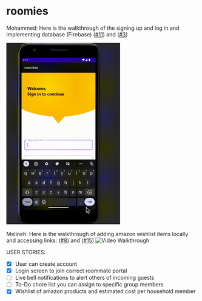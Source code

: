 # roomies

Mohammed: Here is the walkthrough of the signing up and log in and implementing database (Firebase) ([#11][i11]) and ([#3][i3])

<img src='https://github.com/HeartArmy/gifrepo/blob/main/singup%26loginWalkthrough.gif' title='Video Walkthrough' width='300px' alt='Video Walkthrough' />


[i11]: https://github.com/codepath-crew/roomies/issues/11 

[i3]: https://github.com/codepath-crew/roomies/issues/3 


Melineh: Here is the walkthrough of adding amazon wishlist items locally and accessing links: ([#8][i8]) and ([#15][i15])
<img src= 'https://media.giphy.com/media/V5GU8pr48pKrGwBgxS/giphy.gif' title='Video Walkthrough' width='300px' alt='Video Walkthrough' />

[i8]: https://github.com/codepath-crew/roomies/issues/8
[i15]:  https://github.com/codepath-crew/roomies/issues/15


USER STORIES:
- [X] User can create account
- [X] Login screen to join correct roommate portal
- [ ] Live bell notifications to alert others of incoming guests
- [ ] To-Do chore list you can assign to specific group members
- [X] Wishlist of amazon products and estimated cost per household member
